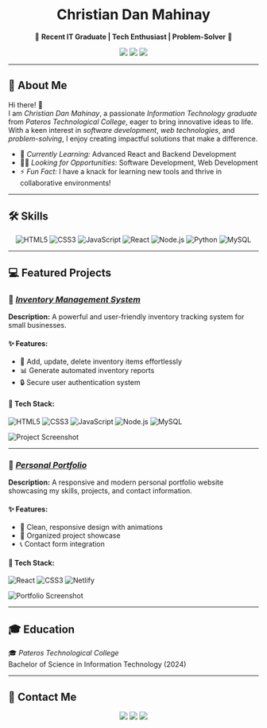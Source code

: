 <h1 align="center">Christian Dan Mahinay</h1>  
<p align="center">
  🌟 <b>Recent IT Graduate | Tech Enthusiast | Problem-Solver</b> 🌟  
</p>

<p align="center">
  <a href="https://github.com/username"><img src="https://img.shields.io/github/followers/username?style=social"></a>  
  <a href="mailto:dan.mahinay@example.com"><img src="https://img.shields.io/badge/Email-Me-green?style=flat-square"></a>  
  <a href="https://linkedin.com/in/your-linkedin"><img src="https://img.shields.io/badge/LinkedIn-Connect-blue?style=flat-square&logo=linkedin"></a>
</p>

---

## 🚀 About Me  
Hi there! 👋  
I am *Christian Dan Mahinay*, a passionate *Information Technology graduate* from *Pateros Technological College*, eager to bring innovative ideas to life. With a keen interest in *software development*, *web technologies*, and *problem-solving*, I enjoy creating impactful solutions that make a difference.

- 🌱 *Currently Learning:* Advanced React and Backend Development  
- 👨‍💻 *Looking for Opportunities:* Software Development, Web Development  
- ⚡ *Fun Fact:* I have a knack for learning new tools and thrive in collaborative environments!  

---

## 🛠️ Skills  
<div align="center">  
  <img src="https://img.shields.io/badge/HTML5-E34F26?style=for-the-badge&logo=html5&logoColor=white" alt="HTML5"/>  
  <img src="https://img.shields.io/badge/CSS3-1572B6?style=for-the-badge&logo=css3&logoColor=white" alt="CSS3"/>  
  <img src="https://img.shields.io/badge/JavaScript-F7DF1E?style=for-the-badge&logo=javascript&logoColor=black" alt="JavaScript"/>  
  <img src="https://img.shields.io/badge/React-61DAFB?style=for-the-badge&logo=react&logoColor=black" alt="React"/>  
  <img src="https://img.shields.io/badge/Node.js-339933?style=for-the-badge&logo=nodedotjs&logoColor=white" alt="Node.js"/>  
  <img src="https://img.shields.io/badge/Python-3776AB?style=for-the-badge&logo=python&logoColor=white" alt="Python"/>  
  <img src="https://img.shields.io/badge/MySQL-4479A1?style=for-the-badge&logo=mysql&logoColor=white" alt="MySQL"/>  
</div>  

---

## 💻 Featured Projects  

### 🌟 *[Inventory Management System](https://github.com/username/inventory-management-system)*  
**Description:** A powerful and user-friendly inventory tracking system for small businesses.  


#### ✨ Features:  
- 📝 Add, update, delete inventory items effortlessly  
- 📊 Generate automated inventory reports  
- 🔒 Secure user authentication system  

#### 📌 Tech Stack:  
<div>  
  <img src="https://img.shields.io/badge/HTML5-E34F26?style=flat-square&logo=html5&logoColor=white" alt="HTML5"/>  
  <img src="https://img.shields.io/badge/CSS3-1572B6?style=flat-square&logo=css3&logoColor=white" alt="CSS3"/>  
  <img src="https://img.shields.io/badge/JavaScript-F7DF1E?style=flat-square&logo=javascript&logoColor=black" alt="JavaScript"/>  
  <img src="https://img.shields.io/badge/Node.js-339933?style=flat-square&logo=nodedotjs&logoColor=white" alt="Node.js"/>  
  <img src="https://img.shields.io/badge/MySQL-4479A1?style=flat-square&logo=mysql&logoColor=white" alt="MySQL"/>  
</div>  

![Project Screenshot](https://via.placeholder.com/800x400?text=Project+Screenshot)  

---

### 🌟 *[Personal Portfolio](https://github.com/username/portfolio)*  
**Description:** A responsive and modern personal portfolio website showcasing my skills, projects, and contact information.  


#### ✨ Features:  
- 🎨 Clean, responsive design with animations  
- 📂 Organized project showcase  
- 📞 Contact form integration  

#### 📌 Tech Stack:  
<div>  
  <img src="https://img.shields.io/badge/React-61DAFB?style=flat-square&logo=react&logoColor=black" alt="React"/>  
  <img src="https://img.shields.io/badge/CSS3-1572B6?style=flat-square&logo=css3&logoColor=white" alt="CSS3"/>  
  <img src="https://img.shields.io/badge/Netlify-00C7B7?style=flat-square&logo=netlify&logoColor=white" alt="Netlify"/>  
</div>  

![Portfolio Screenshot](https://via.placeholder.com/800x400?text=Portfolio+Screenshot)  

---

## 🎓 Education  
🎓 *Pateros Technological College*  
Bachelor of Science in Information Technology (2024)  

---

## 📧 Contact Me  
<div align="center">  
  <a href="mailto:dan.mahinay@example.com"><img src="https://img.shields.io/badge/Email-D14836?style=for-the-badge&logo=gmail&logoColor=white"></a>  
  <a href="https://linkedin.com/in/your-linkedin"><img src="https://img.shields.io/badge/LinkedIn-0077B5?style=for-the-badge&logo=linkedin&logoColor=white"></a>  
  <a href="https://github.com/username"><img src="https://img.shields.io/badge/GitHub-100000?style=for-the-badge&logo=github&logoColor=white"></a>  
</div>
